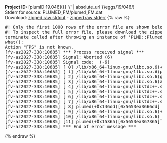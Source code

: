 **Project ID:** [plumID:19.046]({{ '/' | absolute_url }}eggs/19/046/)  
Stderr for source:  PLUMED_FM/plumed_FM.dat   
Download: [zipped raw stdout](plumed_FM.dat.plumed.stdout.txt.zip) - [zipped raw stderr](plumed_FM.dat.plumed.stderr.txt.zip) 
{% raw %}
<pre>
#! Only the first 1000 rows of the error file are shown below
#! To inspect the full error file, please download the zipped raw stderr file above
terminate called after throwing an instance of 'PLMD::Plumed::Exception'
what():
Action "FPS" is not known.
[fv-az2027-338:10685] *** Process received signal ***
[fv-az2027-338:10685] Signal: Aborted (6)
[fv-az2027-338:10685] Signal code:  (-6)
[fv-az2027-338:10685] [ 0] /lib/x86_64-linux-gnu/libc.so.6(+0x45330)[0x7faaf7c45330]
[fv-az2027-338:10685] [ 1] /lib/x86_64-linux-gnu/libc.so.6(pthread_kill+0x11c)[0x7faaf7c9eb2c]
[fv-az2027-338:10685] [ 2] /lib/x86_64-linux-gnu/libc.so.6(gsignal+0x1e)[0x7faaf7c4527e]
[fv-az2027-338:10685] [ 3] /lib/x86_64-linux-gnu/libc.so.6(abort+0xdf)[0x7faaf7c288ff]
[fv-az2027-338:10685] [ 4] /lib/x86_64-linux-gnu/libstdc++.so.6(+0xa5ff5)[0x7faaf80a5ff5]
[fv-az2027-338:10685] [ 5] /lib/x86_64-linux-gnu/libstdc++.so.6(+0xbb0da)[0x7faaf80bb0da]
[fv-az2027-338:10685] [ 6] /lib/x86_64-linux-gnu/libstdc++.so.6(_ZSt10unexpectedv+0x0)[0x7faaf80a5a55]
[fv-az2027-338:10685] [ 7] /lib/x86_64-linux-gnu/libstdc++.so.6(+0xa5a6f)[0x7faaf80a5a6f]
[fv-az2027-338:10685] [ 8] plumed(+0x146dd)[0x5653ea3666dd]
[fv-az2027-338:10685] [ 9] /lib/x86_64-linux-gnu/libc.so.6(+0x2a1ca)[0x7faaf7c2a1ca]
[fv-az2027-338:10685] [10] /lib/x86_64-linux-gnu/libc.so.6(__libc_start_main+0x8b)[0x7faaf7c2a28b]
[fv-az2027-338:10685] [11] plumed(+0x15365)[0x5653ea367365]
[fv-az2027-338:10685] *** End of error message ***
</pre>
{% endraw %}
